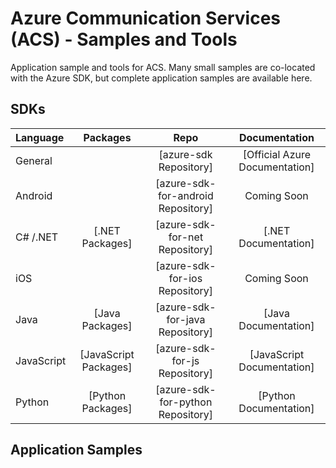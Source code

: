 # Azure Communication Services (ACS) - Samples and Tools

Application sample and tools for ACS. Many small samples are co-located with the Azure SDK, but complete application samples are available here.
## SDKs

| Language    | Packages             | Repo                             | Documentation                    |
|:------------|:--------------------:|:--------------------------------:|:--------------------------------:|
| General     |                      |[azure-sdk Repository]            | [Official Azure Documentation]   |
| Android     |                      |[azure-sdk-for-android Repository]| Coming Soon                      |
| C# /.NET    |[.NET Packages]       |[azure-sdk-for-net Repository]    | [.NET Documentation]             |
| iOS         |                      |[azure-sdk-for-ios Repository]    | Coming Soon                      |
| Java        |[Java Packages]       |[azure-sdk-for-java Repository]   | [Java Documentation]             |
| JavaScript  |[JavaScript Packages] |[azure-sdk-for-js Repository]     | [JavaScript Documentation]       |
| Python      |[Python Packages]     |[azure-sdk-for-python Repository] | [Python Documentation]           |

## Application Samples


<!-- 
Guidelines on README format: https://review.docs.microsoft.com/help/onboard/admin/samples/concepts/readme-template?branch=master

Guidance on onboarding samples to docs.microsoft.com/samples: https://review.docs.microsoft.com/help/onboard/admin/samples/process/onboarding?branch=master

Taxonomies for products and languages: https://review.docs.microsoft.com/new-hope/information-architecture/metadata/taxonomies?branch=master
-->

